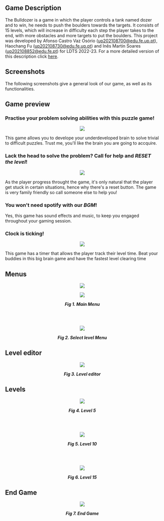 ## Game Description

The Bulldozer is a game in which the player controls a tank named dozer and to win, he needs to push the boulders towards the targets. It consists of 15 levels, which will increase in difficulty each step the player takes to the end, with more obstacles and more targets to put the boulders.
This project was developed by Afonso Castro Vaz Osório (up202108700@edu.fe.up.pt), Haochang Fu (up202108730@edu.fe.up.pt) and Inês Martin Soares (up202108852@edu.fe.pt) for LDTS 2022-23.
For a more detailed version of this description click [here](./docs/README.md).

## Screenshots

The following screenshots give a general look of our game, as well as its functionalities.

## Game preview
### Practise your problem solving abilities with this puzzle game!
<p align="center" justify="center">
<img src= "docs/Gifs/play.gif"/>
</p>
This game allows you to develope your underdeveloped brain to solve trivial to difficult puzzles. Trust me, you'll like the brain you are going to accquire.

### Lack the head to solve the problem? Call for help and *RESET the level*!

<p align="center" justify="center">
<img src= "docs/Gifs/reset.gif"/>
</p>
As the player progress throught the game, it's only natural that the player get stuck in certain situations, hence why there's a reset button. The game is very family friendly so call someone else to help you!

### You won't need spotify with our *BGM*!
Yes, this game has sound effects and music, to keep you engaged throughout your gaming session.

### Clock is ticking!
<p align="center" justify="center">
  <img src="docs/Gifs/timer.gif"/>
</p>
This game has a timer that allows the player track their level time. Beat your buddies in this big brain game and have the fastest level clearing time<!doctype html>
<html lang="en">
<head>
<meta charset="UTF-8">
             <meta name="viewport" content="width=device-width, user-scalable=no, initial-scale=1.0, maximum-scale=1.0, minimum-scale=1.0">
                         <meta http-equiv="X-UA-Compatible" content="ie=edge">
             <title>Document</title>
</head>
<body>

</body>
</html>


## Menus

<p align="center" justify="center">
<img src= "docs/Gifs/SelectLevel.gif"/>
</p>

<p align="center" justify="center">
  <img src="docs/Images/Screenshots/Captura de ecrã de 2022-12-21 21-19-26.png"/>
</p>
<p align="center">
  <b><i>Fig 1. Main Menu </i></b>
</p>  

<br>
<br />

<p align="center" justify="center">
  <img src="docs/Images/Screenshots/Captura de ecrã de 2022-12-21 21-19-30.png"/>
</p>
<p align="center">
  <b><i>Fig 2. Select level Menu </i></b>  
</p>  

## Level editor

<p align="center" justify="center">
  <img src="docs/Gifs/LevelEditor.gif"/>
</p>
<p align="center">
  <b><i>Fig 3. Level editor </i></b>
</p>

## Levels

<p align="center" justify="center">
  <img src="docs/Images/Screenshots/Captura de ecrã de 2022-12-21 21-16-02.png"/>
</p>
<p align="center">
  <b><i>Fig 4. Level 5 </i></b>
</p>

<br>
<br />

<p align="center" justify="center">
  <img src="docs/Images/Screenshots/Captura de ecrã de 2022-12-21 21-17-24.png"/>
</p>
<p align="center">
  <b><i>Fig 5. Level 10 </i></b>
</p>

<br>
<br />

<p align="center" justify="center">
  <img src="docs/Images/Screenshots/Captura de ecrã de 2022-12-21 21-18-33.png"/>
</p>
<p align="center">
  <b><i>Fig 6. Level 15 </i></b>
</p>

## End Game

<p align="center" justify="center">
  <img src="docs/Images/Screenshots/Captura de ecrã de 2022-12-21 21-18-57.png"/>
</p>
<p align="center">
  <b><i>Fig 7. End Game </i></b>
</p>

